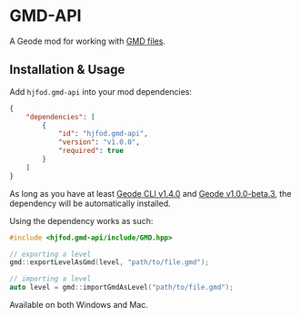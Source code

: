 # GMD-API

A Geode mod for working with [GMD files](https://fileinfo.com/extension/gmd).

## Installation & Usage

Add `hjfod.gmd-api` into your mod dependencies:

```json
{
    "dependencies": [
        {
            "id": "hjfod.gmd-api",
            "version": "v1.0.0",
            "required": true
        }
    ]
}
```

As long as you have at least [Geode CLI v1.4.0](https://github.com/geode-sdk/cli/releases/latest) and [Geode v1.0.0-beta.3](https://github.com/geode-sdk/geode/releases/latest), the dependency will be automatically installed.

Using the dependency works as such:

```cpp
#include <hjfod.gmd-api/include/GMD.hpp>

// exporting a level
gmd::exportLevelAsGmd(level, "path/to/file.gmd");

// importing a level
auto level = gmd::importGmdAsLevel("path/to/file.gmd");
```

Available on both Windows and Mac.
